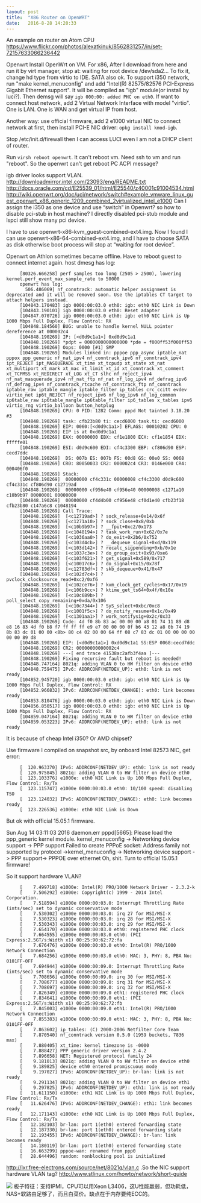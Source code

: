 ```yaml
---
layout: post
title:  "X86 Router on OpenWRT"
date:   2016-8-28 14:20:33
---
```

An example on router on Atom CPU
https://www.flickr.com/photos/alexatkinuk/8562831257/in/set-72157633066236442 

Openwrt
Install OpenWrt on VM.
For x86, After I download from here and run it by virt manager, stop at:
     waiting for root device /dev/sda2...
To fix it, change hd type from virtio to IDE. SATA also ok.
To support i350 network, run "make kernel_menuconfig" and add "Intel(R) 82575/82576 PCI-Express Gigabit Ethernet support". It will be compiled as "igb" module(or install by luci?). Then demsg will say `igb 000:00: added PHC on eth0`.
If want to connect host network, add 2 Virtual Network Interface with model "virtio". One is LAN. One is WAN and get virtual IP from host.

Another way: use official firmware, add 2 e1000 virtual NIC to connect network at first, then install PCI-E NIC driver: `opkg install kmod-igb`.

Stop /etc/init.d/firewall then I can access LUCI even I am not a DHCP client of router.

Run `virsh reboot openwrt`. It can't reboot vm. Need ssh to vm and run "reboot". So the openwrt can't get reboot PC ACPI message?

igb driver looks support VLAN.
http://downloadmirror.intel.com/23093/eng/README.txt
http://docs.oracle.com/cd/E25539_01/html/E25540/z40001c91004534.html 
http://wiki.openwrt.org/doc/uci/network/switch#example_vmware_linux_guest_openwrt_x86_generic_1209_combined_2virtualized_intel_e1000 
Can I assign the i350 as one device and use “switch” in Openwrt? so how to disable pci-stub in host machine? I directly disabled pci-stub module and lspci still show many pci device.

I have to use openwrt-x86-kvm_guest-combined-ext4.img. Now I found I can use openwrt-x86-64-combined-ext4.img, and I have to choose SATA as disk otherwise boot process will stop at “waiting for root device”.

Openwrt on Athlon sometimes became offline. Have to reboot guest to connect internet again. host dmesg has log:
```
     [80326.666258] perf samples too long (2505 > 2500), lowering kernel.perf_event_max_sample_rate to 50000
     openwrt has log:
       506.486069] nf_conntrack: automatic helper assignment is deprecated and it will be removed soon. Use the iptables CT target to attach helpers instead.
     [104843.170483] igb 0000:00:03.0 eth0: igb: eth0 NIC Link is Down
     [104843.190101] igb 0000:00:03.0 eth0: Reset adapter
     [104847.070726] igb 0000:00:03.0 eth0: igb: eth0 NIC Link is Up 1000 Mbps Full Duplex, Flow Control: RX
     [104848.184560] BUG: unable to handle kernel NULL pointer dereference at 000002c4
     [104848.190269] IP: [<d0d9c1a1>] 0xd0d9c1a1
     [104848.190269] *pdpt = 0000000000000000 *pde = f000ff53f000ff53
     [104848.190269] Oops: 0000 [#1] SMP
     [104848.190269] Modules linked in: pppoe ppp_async iptable_nat pppox ppp_generic nf_nat_ipv4 nf_conntrack_ipv6 nf_conntrack_ipv4 ipt_REJECT ipt_MASQUERADE xt_time xt_tcpudp xt_state xt_nat xt_multiport xt_mark xt_mac xt_limit xt_id xt_conntrack xt_comment xt_TCPMSS xt_REDIRECT xt_LOG xt_CT slhc nf_reject_ipv4 nf_nat_masquerade_ipv4 nf_nat_ftp nf_nat nf_log_ipv4 nf_defrag_ipv6 nf_defrag_ipv4 nf_conntrack_rtcache nf_conntrack_ftp nf_conntrack iptable_raw iptable_mangle iptable_filter ip_tables crc_ccitt evdev virtio_net ip6t_REJECT nf_reject_ipv6 nf_log_ipv6 nf_log_common ip6table_raw ip6table_mangle ip6table_filter ip6_tables x_tables ipv6 virtio_rng virtio_balloon button_hotplug
     [104848.190269] CPU: 0 PID: 1282 Comm: pppd Not tainted 3.18.20 #3
     [104848.190269] task: cfb23b80 ti: cecd6000 task.ti: cecd6000
     [104848.190269] EIP: 0060:[<d0d9c1a1>] EFLAGS: 00010202 CPU: 0
     [104848.190269] EIP is at 0xd0d9c1a1
     [104848.190269] EAX: 00000000 EBX: cf1e1800 ECX: cf1e1854 EDX: fffffe01
     [104848.190269] ESI: d0d9c600 EDI: cf4c3300 EBP: cf806d90 ESP: cecd7ddc
     [104848.190269]  DS: 007b ES: 007b FS: 00d8 GS: 00e0 SS: 0068
     [104848.190269] CR0: 80050033 CR2: 000002c4 CR3: 0146e000 CR4: 000406f0
     [104848.190269] Stack:
     [104848.190269]  00000000 cf4c331c 00000008 cf4c3300 d0d9c600 cf4c331c cf806d90 c12719ad
     [104848.190269]  00000000 cf956e40 cf956e40 00000008 c1271a10 c10b9b97 00000001 00000000
     [104848.190269]  00000000 cf4d4b00 cf956e48 cf0d1e40 cfb23f18 cfb23b80 c147a6c8 c1048194
     [104848.190269] Call Trace:
     [104848.190269]  [<c12719ad>] ? sock_release+0x14/0x6f
     [104848.190269]  [<c1271a10>] ? sock_close+0x8/0xb
     [104848.190269]  [<c10b9b97>] ? __fput+0xc2/0x173
     [104848.190269]  [<c1048194>] ? task_work_run+0x62/0x7e
     [104848.190269]  [<c1036aa0>] ? do_exit+0x2b6/0x752
     [104848.190269]  [<c103d4cb>] ? __dequeue_signal+0xd/0x119
     [104848.190269]  [<c103d142>] ? recalc_sigpending+0xb/0x1e
     [104848.190269]  [<c1037c3e>] ? do_group_exit+0x93/0xe6
     [104848.190269]  [<c103f621>] ? get_signal+0x589/0x717
     [104848.190269]  [<c10017c6>] ? do_signal+0x15/0x78f
     [104848.190269]  [<c12783df>] ? skb_dequeue+0x41/0x47
     [104848.190269]  [<c102d7c4>] ? pvclock_clocksource_read+0xc2/0xf6
     [104848.190269]  [<c102ce76>] ? kvm_clock_get_cycles+0x17/0x19
     [104848.190269]  [<c106b9cc>] ? ktime_get_ts64+0x4f/0x10e
     [104848.190269]  [<c10c689b>] ? poll_select_copy_remaining+0xda/0x106
     [104848.190269]  [<c10c7344>] ? SyS_select+0xbc/0xc8
     [104848.190269]  [<c1001f5c>] ? do_notify_resume+0x1c/0x49
     [104848.190269]  [<c1301aa1>] ? work_notifysig+0x2c/0x33
     [104848.190269] Code: 4d f0 8b 83 ac 00 00 00 a8 01 74 11 89 d8 e8 16 83 4d f0 b8 f7 ff ff ff e9 e7 00 00 00 0f b6 43 12 a8 0b 74 19 8b 83 dc 01 00 00 <8b> 80 c4 02 00 00 64 ff 08 c7 83 dc 01 00 00 00 00 00 00 89 d8
     [104848.190269] EIP: [<d0d9c1a1>] 0xd0d9c1a1 SS:ESP 0068:cecd7ddc
     [104848.190269] CR2: 00000000000002c4
     [104848.190269] ---[ end trace 41538ac2afb3f4aa ]---
     [104848.190269] Fixing recursive fault but reboot is needed!
     [104848.747164] 8021q: adding VLAN 0 to HW filter on device eth0
     [104848.759475] IPv6: ADDRCONF(NETDEV_UP): eth0: link is not ready
     [104852.945720] igb 0000:00:03.0 eth0: igb: eth0 NIC Link is Up 1000 Mbps Full Duplex, Flow Control: RX
     [104852.966832] IPv6: ADDRCONF(NETDEV_CHANGE): eth0: link becomes ready
     [104853.810476] igb 0000:00:03.0 eth0: igb: eth0 NIC Link is Down
     [104856.850517] igb 0000:00:03.0 eth0: igb: eth0 NIC Link is Up 1000 Mbps Full Duplex, Flow Control: RX
     [104859.047164] 8021q: adding VLAN 0 to HW filter on device eth0
     [104859.053223] IPv6: ADDRCONF(NETDEV_UP): eth0: link is not ready
```
It is because of cheap Intel i350? Or AMD chipset?

Use firmware I compiled on snapshot src, by onboard Intel 82573 NIC, get error:
```
     [  120.963370] IPv6: ADDRCONF(NETDEV_UP): eth0: link is not ready
     [  120.975845] 8021q: adding VLAN 0 to HW filter on device eth0
     [  123.103376] e1000e: eth0 NIC Link is Up 100 Mbps Full Duplex, Flow Control: Rx/Tx
     [  123.115747] e1000e 0000:00:03.0 eth0: 10/100 speed: disabling TSO
     [  123.124032] IPv6: ADDRCONF(NETDEV_CHANGE): eth0: link becomes ready
     [  123.226536] e1000e: eth0 NIC Link is Down
```
But ok with official 15.05.1 firmware.

Sun Aug 14 03:11:03 2016 daemon.err pppd[5665]: Please load the ppp_generic kernel module.
kernel_menuconfig -> Networking device support -> PPP support
Failed to create PPPoE socket: Address family not supported by protocol ->kernel_menuconfig -> Networking device support -> PPP support-> PPPOE over ethernet
Oh, shit. Turn to official 15.05.1 firmware!

So it support hardware VLAN?
```
     [    7.499718] e1000e: Intel(R) PRO/1000 Network Driver - 2.3.2-k
     [    7.506292] e1000e: Copyright(c) 1999 - 2014 Intel Corporation.
     [    7.518594] e1000e 0000:00:03.0: Interrupt Throttling Rate (ints/sec) set to dynamic conservative mode
     [    7.530302] e1000e 0000:00:03.0: irq 27 for MSI/MSI-X
     [    7.530323] e1000e 0000:00:03.0: irq 28 for MSI/MSI-X
     [    7.530343] e1000e 0000:00:03.0: irq 29 for MSI/MSI-X
     [    7.654170] e1000e 0000:00:03.0 eth0: registered PHC clock
     [    7.664555] e1000e 0000:00:03.0 eth0: (PCI Express:2.5GT/s:Width x1) 00:25:90:62:72:fa
     [    7.676476] e1000e 0000:00:03.0 eth0: Intel(R) PRO/1000 Network Connection
     [    7.684256] e1000e 0000:00:03.0 eth0: MAC: 3, PHY: 8, PBA No: 0101FF-0FF
     [    7.694944] e1000e 0000:00:09.0: Interrupt Throttling Rate (ints/sec) set to dynamic conservative mode
     [    7.708656] e1000e 0000:00:09.0: irq 30 for MSI/MSI-X
     [    7.708677] e1000e 0000:00:09.0: irq 31 for MSI/MSI-X
     [    7.708697] e1000e 0000:00:09.0: irq 32 for MSI/MSI-X
     [    7.826349] e1000e 0000:00:09.0 eth1: registered PHC clock
     [    7.834641] e1000e 0000:00:09.0 eth1: (PCI Express:2.5GT/s:Width x1) 00:25:90:62:72:fb
     [    7.845003] e1000e 0000:00:09.0 eth1: Intel(R) PRO/1000 Network Connection
     [    7.855383] e1000e 0000:00:09.0 eth1: MAC: 3, PHY: 8, PBA No: 0101FF-0FF
     [    7.863602] ip_tables: (C) 2000-2006 Netfilter Core Team
     [    7.870540] nf_conntrack version 0.5.0 (1959 buckets, 7836 max)
     [    7.880405] xt_time: kernel timezone is -0000
     [    7.888427] PPP generic driver version 2.4.2
     [    7.896658] NET: Registered protocol family 24
     [    9.181013] 8021q: adding VLAN 0 to HW filter on device eth0
     [    9.189825] device eth0 entered promiscuous mode
     [    9.197027] IPv6: ADDRCONF(NETDEV_UP): br-lan: link is not ready
     [    9.291134] 8021q: adding VLAN 0 to HW filter on device eth1
     [    9.297825] IPv6: ADDRCONF(NETDEV_UP): eth1: link is not ready
     [   11.611150] e1000e: eth1 NIC Link is Up 1000 Mbps Full Duplex, Flow Control: Rx/Tx
     [   11.626476] IPv6: ADDRCONF(NETDEV_CHANGE): eth1: link becomes ready
     [   12.171143] e1000e: eth0 NIC Link is Up 1000 Mbps Full Duplex, Flow Control: Rx/Tx
     [   12.182103] br-lan: port 1(eth0) entered forwarding state
     [   12.187330] br-lan: port 1(eth0) entered forwarding state
     [   12.193455] IPv6: ADDRCONF(NETDEV_CHANGE): br-lan: link becomes ready
     [   14.180119] br-lan: port 1(eth0) entered forwarding state
     [   16.663299] pppoe-wan: renamed from ppp0
     [   28.644496] random: nonblocking pool is initialized
```
http://lxr.free-electrons.com/source/net/8021q/vlan.c .So the NIC support hardware VLAN tag? http://www.stlinux.com/howto/network/short-guide

<img src="/images/2016/x86-router.png">
板子特征：支持IPMI，CPU可以用Xeon L3406，这U性能羸弱，但功耗低，NAS+软路由足够了，而且白菜价。缺点在于内存要纯ECC的。
